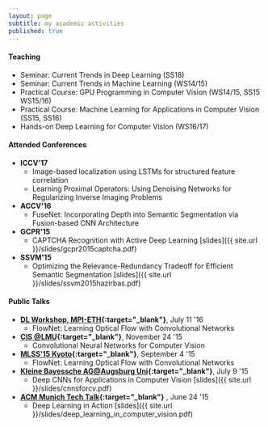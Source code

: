 ```yaml
---
layout: page
subtitle: my academic activities
published: true
---
```


#### Teaching ####
  * Seminar: Current Trends in Deep Learning (SS18)
  * Seminar: Current Trends in Machine Learning (WS14/15)
  * Practical Course: GPU Programming in Computer Vision (WS14/15, SS15 WS15/16)
  * Practical Course: Machine Learning for Applications in Computer Vision (SS15, SS16)
  * Hands-on Deep Learning for Computer Vision (WS16/17)


#### Attended Conferences ####
  * **ICCV'17**
    * Image-based localization using LSTMs for structured feature correlation
    * Learning Proximal Operators: Using Denoising Networks for Regularizing Inverse Imaging Problems
  * **ACCV'16**
    * FuseNet: Incorporating Depth into Semantic Segmentation via Fusion-based CNN Architecture
  * **GCPR'15**
    * CAPTCHA Recognition with Active Deep Learning [slides]({{ site.url }}/slides/gcpr2015captcha.pdf)
  * **SSVM'15**
    * Optimizing the Relevance-Redundancy Tradeoff for Efficient Semantic Segmentation [slides]({{ site.url }}/slides/ssvm2015hazirbas.pdf)

#### Public Talks ####

  * **[DL Workshop, MPI-ETH](https://is.tuebingen.mpg.de/events/cls-workshop-deep-learning-theory-and-practice){:target="_blank"}**, July 11 '16
    * FlowNet: Learning Optical Flow with Convolutional Networks
  * **[CIS @LMU](http://www.cis.uni-muenchen.de/){:target="_blank"}**, November 24 '15
    * Convolutional Neural Networks for Computer Vision
  * **[MLSS'15 Kyoto](http://www.iip.ist.i.kyoto-u.ac.jp/mlss15/doku.php){:target="_blank"}**, September 4 '15
    * FlowNet: Learning Optical Flow with Convolutional Networks
  * **[Kleine Bayessche AG@Augsburg Uni](https://pizzaseminar.speicherleck.de/index-4.html){:target="_blank"}**, July 9 '15
    * Deep CNNs for Applications in Computer Vision [slides]({{ site.url }}/slides/cnnsforcv.pdf)
  * **[ACM Munich Tech Talk](http://munichacm.de/index.html){:target="_blank"}** , June 24 '15
    * Deep Learning in Action [slides]({{ site.url }}/slides/deep_learning_in_computer_vision.pdf)
